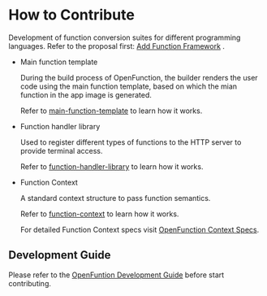 # How to Contribute

Development of function conversion suites for different programming languages. Refer to the proposal first: [Add Function Framework](https://github.com/OpenFunction/OpenFunction/blob/main/docs/proposals/202105_add_function_framework.md) .

- Main function template

  During the build process of OpenFunction, the builder renders the user code using the main function template, based on which the mian function in the app image is generated.

  Refer to [main-function-template](https://github.com/OpenFunction/OpenFunction/blob/main/docs/proposals/202105_add_function_framework.md#main-function-template) to learn how it works.

- Function handler library

  Used to register different types of functions to the HTTP server to provide terminal access.

  Refer to [function-handler-library](https://github.com/OpenFunction/OpenFunction/blob/main/docs/proposals/202105_add_function_framework.md#function-handler-library) to learn how it works.

- Function Context

  A standard context structure to pass function semantics.

  Refer to [function-context](https://github.com/OpenFunction/OpenFunction/blob/main/docs/proposals/202105_add_function_framework.md#function-context) to learn how it works.
  
  For detailed Function Context specs visit [OpenFunction Context Specs](docs/OpenFunction-context-specs.md).

## Development Guide

Please refer to the [OpenFuntion Development Guide](https://github.com/OpenFunction/OpenFunction/tree/main/docs/development) before start contributing.